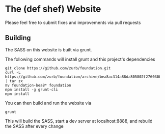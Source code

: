 The (def shef) Website
======================

Please feel free to submit fixes and improvements via pull requests

Building
--------

The SASS on this website is built via grunt.

The following commands will install grunt and this project's dependencies

    git clone https://github.com/zurb/foundation.git
    curl -L https://github.com/zurb/foundation/archive/bea8ac314a88da805802f27603001aca4dd93cc7.tar.gz | tar zx
    mv foundation-bea8* foundation
    npm install -g grunt-cli
    npm install

You can then build and run the website via

    grunt

This will build the SASS, start a dev server at localhost:8888, and rebuild the
SASS after every change
